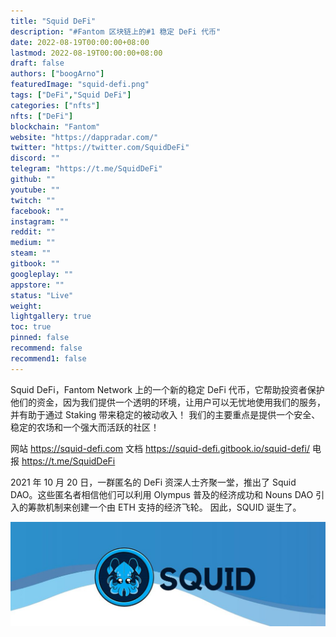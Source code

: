 ```yaml
---
title: "Squid DeFi"
description: "#Fantom 区块链上的#1 稳定 DeFi 代币"
date: 2022-08-19T00:00:00+08:00
lastmod: 2022-08-19T00:00:00+08:00
draft: false
authors: ["boogArno"]
featuredImage: "squid-defi.png"
tags: ["DeFi","Squid DeFi"]
categories: ["nfts"]
nfts: ["DeFi"]
blockchain: "Fantom"
website: "https://dappradar.com/"
twitter: "https://twitter.com/SquidDeFi"
discord: ""
telegram: "https://t.me/SquidDeFi"
github: ""
youtube: ""
twitch: ""
facebook: ""
instagram: ""
reddit: ""
medium: ""
steam: ""
gitbook: ""
googleplay: ""
appstore: ""
status: "Live"
weight: 
lightgallery: true
toc: true
pinned: false
recommend: false
recommend1: false
---
```

Squid DeFi，Fantom Network 上的一个新的稳定 DeFi 代币，它帮助投资者保护他们的资金，因为我们提供一个透明的环境，让用户可以无忧地使用我们的服务，并有助于通过 Staking 带来稳定的被动收入！ 我们的主要重点是提供一个安全、稳定的农场和一个强大而活跃的社区！

网站 https://squid-defi.com
文档 https://squid-defi.gitbook.io/squid-defi/
电报 https://t.me/SquidDeFi

2021 年 10 月 20 日，一群匿名的 DeFi 资深人士齐聚一堂，推出了 Squid DAO。这些匿名者相信他们可以利用 Olympus 普及的经济成功和 Nouns DAO 引入的筹款机制来创建一个由 ETH 支持的经济飞轮。
因此，SQUID 诞生了。

![1080x360](1080x360.jpg)